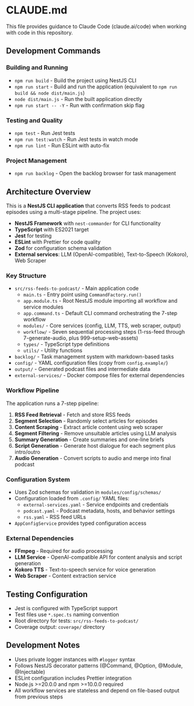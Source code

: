 # CLAUDE.md

This file provides guidance to Claude Code (claude.ai/code) when working with code in this repository.

## Development Commands

### Building and Running
- `npm run build` - Build the project using NestJS CLI
- `npm run start` - Build and run the application (equivalent to `npm run build && node dist/main.js`)
- `node dist/main.js` - Run the built application directly
- `npm run start -- -Y` - Run with confirmation skip flag

### Testing and Quality
- `npm test` - Run Jest tests
- `npm run test:watch` - Run Jest tests in watch mode
- `npm run lint` - Run ESLint with auto-fix

### Project Management
- `npm run backlog` - Open the backlog browser for task management

## Architecture Overview

This is a **NestJS CLI application** that converts RSS feeds to podcast episodes using a multi-stage pipeline. The project uses:

- **NestJS Framework** with `nest-commander` for CLI functionality
- **TypeScript** with ES2021 target
- **Jest** for testing
- **ESLint** with Prettier for code quality
- **Zod** for configuration schema validation
- **External services**: LLM (OpenAI-compatible), Text-to-Speech (Kokoro), Web Scraper

### Key Structure
- `src/rss-feeds-to-podcast/` - Main application code
  - `main.ts` - Entry point using `CommandFactory.run()`
  - `app.module.ts` - Root NestJS module importing all workflow and service modules
  - `app.command.ts` - Default CLI command orchestrating the 7-step workflow
  - `modules/` - Core services (config, LLM, TTS, web scraper, output)
  - `workflow/` - Seven sequential processing steps (1-rss-feed through 7-generate-audio, plus 999-setup-web-assets)
  - `types/` - TypeScript type definitions
  - `utils/` - Utility functions
- `backlog/` - Task management system with markdown-based tasks
- `config/` - YAML configuration files (copy from `config.example/`)
- `output/` - Generated podcast files and intermediate data
- `external-services/` - Docker compose files for external dependencies

### Workflow Pipeline
The application runs a 7-step pipeline:
1. **RSS Feed Retrieval** - Fetch and store RSS feeds
2. **Segment Selection** - Randomly select articles for episodes
3. **Content Scraping** - Extract article content using web scraper
4. **Segment Filtering** - Remove unsuitable articles using LLM analysis
5. **Summary Generation** - Create summaries and one-line briefs
6. **Script Generation** - Generate host dialogue for each segment plus intro/outro
7. **Audio Generation** - Convert scripts to audio and merge into final podcast

### Configuration System
- Uses Zod schemas for validation in `modules/config/schemas/`
- Configuration loaded from `.config/` YAML files:
  - `external-services.yaml` - Service endpoints and credentials
  - `podcast.yaml` - Podcast metadata, hosts, and behavior settings
  - `rss.yaml` - RSS feed URLs
- `AppConfigService` provides typed configuration access

### External Dependencies
- **FFmpeg** - Required for audio processing
- **LLM Service** - OpenAI-compatible API for content analysis and script generation
- **Kokoro TTS** - Text-to-speech service for voice generation
- **Web Scraper** - Content extraction service

## Testing Configuration
- Jest is configured with TypeScript support
- Test files use `*.spec.ts` naming convention
- Root directory for tests: `src/rss-feeds-to-podcast/`
- Coverage output: `coverage/` directory

## Development Notes
- Uses private logger instances with `#logger` syntax
- Follows NestJS decorator patterns (@Command, @Option, @Module, @Injectable)
- ESLint configuration includes Prettier integration
- Node.js >=20.0.0 and npm >=10.0.0 required
- All workflow services are stateless and depend on file-based output from previous steps